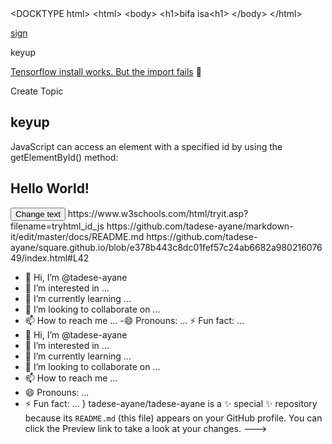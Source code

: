
<?xml version="1.0" encoding="UTF-8"?>
<!DOCTYPE document SYSTEM "CommonMark.dtd">
<document xmlns="http://commonmark.org/xml/1.0">
  <html_block>&lt;DOCKTYPE html&gt;
&lt;html&gt;
&lt;body&gt;
&lt;h1&gt;bifa isa&lt;h1&gt;
&lt;/body&gt;
&lt;/html&gt;</html_block>
</document>

[sign](https://www.w3schools.com/howto/tryit.asp?filename=tryhow_css_register_form)

keyup

[Tensorflow install works. But the import fails](https://discuss.ai.google.dev/t/tensorflow-install-works-but-the-import-fails/67202) :womans_clothes:

Create Topic
<!DOCTYPE html>
<html>
<body>

<h2>keyup</h2>
<p>JavaScript can access an element with a specified id by using the getElementById() method:</p>

<h2 id="myHeader">Hello World!</h2>
<button onclick="displayResult()">Change text</button>

<script>
function displayResult() {
  document.getElementById("myHeader").innerHTML = "Have a nice day!";
}
</script>

</body>
https://www.w3schools.com/html/tryit.asp?filename=tryhtml_id_js
https://github.com/tadese-ayane/markdown-it/edit/master/docs/README.md
https://github.com/tadese-ayane/square.github.io/blob/e378b443c8dc01fef57c24ab6682a98021607649/index.html#L42


- 👋 Hi, I’m @tadese-ayane
- 👀 I’m interested in ...
- 🌱 I’m currently learning ...
- 💞️ I’m looking to collaborate on ...
- 📫 How to reach me ...
-😄 Pronouns: ...
⚡ Fun fact: ...
- 👋 Hi, I’m @tadese-ayane
- 👀 I’m interested in ...
- 🌱 I’m currently learning ...
- 💞️ I’m looking to collaborate on ...
- 📫 How to reach me ...
- 😄 Pronouns: ...
- ⚡ Fun fact: ...
}
tadese-ayane/tadese-ayane is a ✨ special ✨ repository because its `README.md` (this file) appears on your GitHub profile.
You can click the Preview link to take a look at your changes.
--->
